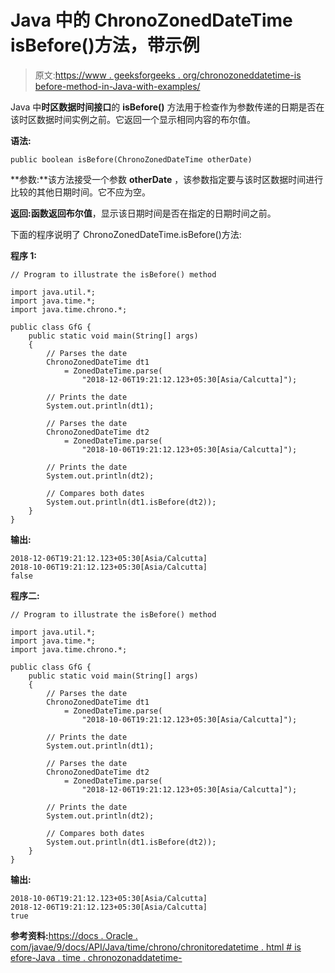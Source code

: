 # Java 中的 ChronoZonedDateTime isBefore()方法，带示例

> 原文:[https://www . geeksforgeeks . org/chronozoneddatetime-is before-method-in-Java-with-examples/](https://www.geeksforgeeks.org/chronozoneddatetime-isbefore-method-in-java-with-examples/)

Java 中**时区数据时间接口**的 **isBefore()** 方法用于检查作为参数传递的日期是否在该时区数据时间实例之前。它返回一个显示相同内容的布尔值。

**语法:**

```
public boolean isBefore(ChronoZonedDateTime otherDate)
```

**参数:**该方法接受一个参数 **otherDate** ，该参数指定要与该时区数据时间进行比较的其他日期时间。它不应为空。

**返回:**函数返回**布尔值**，显示该日期时间是否在指定的日期时间之前。

下面的程序说明了 ChronoZonedDateTime.isBefore()方法:

**程序 1:**

```
// Program to illustrate the isBefore() method

import java.util.*;
import java.time.*;
import java.time.chrono.*;

public class GfG {
    public static void main(String[] args)
    {
        // Parses the date
        ChronoZonedDateTime dt1
            = ZonedDateTime.parse(
                "2018-12-06T19:21:12.123+05:30[Asia/Calcutta]");

        // Prints the date
        System.out.println(dt1);

        // Parses the date
        ChronoZonedDateTime dt2
            = ZonedDateTime.parse(
                "2018-10-06T19:21:12.123+05:30[Asia/Calcutta]");

        // Prints the date
        System.out.println(dt2);

        // Compares both dates
        System.out.println(dt1.isBefore(dt2));
    }
}
```

**输出:**

```
2018-12-06T19:21:12.123+05:30[Asia/Calcutta]
2018-10-06T19:21:12.123+05:30[Asia/Calcutta]
false

```

**程序二:**

```
// Program to illustrate the isBefore() method

import java.util.*;
import java.time.*;
import java.time.chrono.*;

public class GfG {
    public static void main(String[] args)
    {
        // Parses the date
        ChronoZonedDateTime dt1
            = ZonedDateTime.parse(
                "2018-10-06T19:21:12.123+05:30[Asia/Calcutta]");

        // Prints the date
        System.out.println(dt1);

        // Parses the date
        ChronoZonedDateTime dt2
            = ZonedDateTime.parse(
                "2018-12-06T19:21:12.123+05:30[Asia/Calcutta]");

        // Prints the date
        System.out.println(dt2);

        // Compares both dates
        System.out.println(dt1.isBefore(dt2));
    }
}
```

**输出:**

```
2018-10-06T19:21:12.123+05:30[Asia/Calcutta]
2018-12-06T19:21:12.123+05:30[Asia/Calcutta]
true

```

**参考资料:**[https://docs . Oracle . com/javae/9/docs/API/Java/time/chrono/chronitoredatetime . html # is efore-Java . time . chronozonaddatetime-](https://docs.oracle.com/javase/9/docs/api/java/time/chrono/ChronoZonedDateTime.html#isBefore-java.time.chrono.ChronoZonedDateTime-)